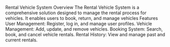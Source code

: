 
Rental Vehicle System
Overview
The Rental Vehicle System is a comprehensive solution designed to manage the rental process for vehicles. It enables users to book, return, and manage vehicles 
Features
User Management: Register, log in, and manage user profiles.
Vehicle Management: Add, update, and remove vehicles.
Booking System: Search, book, and cancel vehicle rentals.
Rental History: View and manage past and current rentals.

